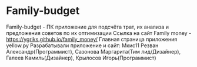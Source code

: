 # Family-budget
Family-budget - ПК приложение для подсчёта трат, их анализа и предложения советов по их оптимизации
Ссылка на сайт Family money - https://ygriks.github.io/family_money/
Главная страница приложения yellow.py
Разрабатывали приложение и сайт: Мкис11 Резван Александр(Программист), Сазонова Маргарита(Тим лид/Дизайнер), Галеев Камиль(Дизайнер), Крылосов Игорь(Программист)
